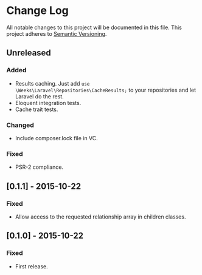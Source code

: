 # Change Log

All notable changes to this project will be documented in this file.
This project adheres to [Semantic Versioning](http://semver.org/).

## Unreleased
### Added
- Results caching. Just add `use \Weeks\Laravel\Repositories\CacheResults;` to your repositories and let Laravel do the rest.
- Eloquent integration tests.
- Cache trait tests.

### Changed
- Include composer.lock file in VC.

### Fixed
- PSR-2 compliance.

## [0.1.1] - 2015-10-22
### Fixed
- Allow access to the requested relationship array in children classes.

## [0.1.0] - 2015-10-22
### Fixed
- First release.